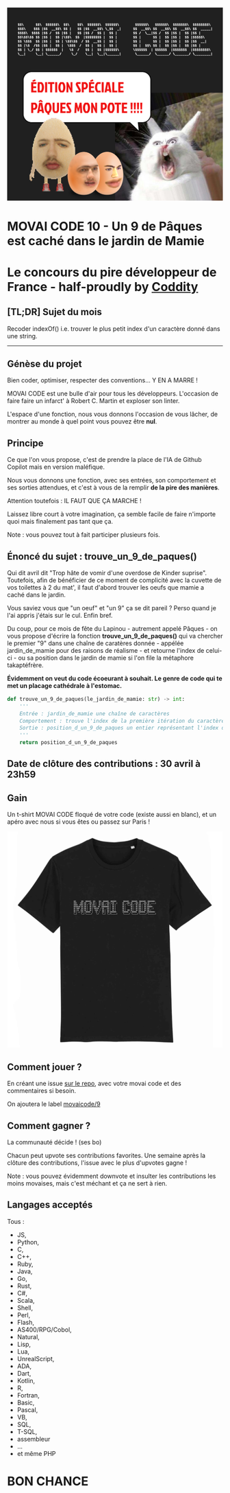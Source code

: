 ![](./movaicode-0422.png)

# MOVAI CODE 10 - Un 9 de Pâques est caché dans le jardin de Mamie
# Le concours du pire développeur de France - half-proudly by [Coddity](https://www.coddity.com/)

## [TL;DR] Sujet du mois

Recoder indexOf() i.e. trouver le plus petit index d'un caractère donné dans une string.

_______________
## Génèse du projet

Bien coder, optimiser, respecter des conventions... Y EN A MARRE ! 

MOVAI CODE est une bulle d'air pour tous les développeurs. L'occasion de faire faire un infarct' à Robert C. Martin et exploser son linter.

L'espace d'une fonction, nous vous donnons l'occasion de vous lâcher, de montrer au monde à quel point vous pouvez être **nul**. 

## Principe

Ce que l'on vous propose, c'est de prendre la place de l'IA de Github Copilot mais en version maléfique.

Nous vous donnons une fonction, avec ses entrées, son comportement et ses sorties attendues, et c'est à vous de la remplir **de la pire des manières**. 

Attention toutefois : IL FAUT QUE ÇA MARCHE !

Laissez libre court à votre imagination, ça semble facile de faire n'importe quoi mais finalement pas tant que ça.

Note : vous pouvez tout à fait participer plusieurs fois.

## Énoncé du sujet : trouve_un_9_de_paques()

Qui dit avril dit "Trop hâte de vomir d'une overdose de Kinder suprise". Toutefois, afin de bénéficier de ce moment de complicité avec la cuvette de vos toilettes à 2 du mat', il faut d'abord trouver les oeufs que mamie a caché dans le jardin.

Vous saviez vous que "un oeuf" et "un 9" ça se dit pareil ? Perso quand je l'ai appris j'étais sur le cul. Enfin bref.

Du coup, pour ce mois de fête du Lapinou - autrement appelé Pâques - on vous propose d'écrire la fonction **trouve_un_9_de_paques()** qui va chercher le premier "9" dans une chaîne de caratères donnée - appélée jardin_de_mamie pour des raisons de réalisme - et retourne l'index de celui-ci - ou sa position dans le jardin de mamie si l'on file la métaphore takaptéfrère.

**Évidemment on veut du code écoeurant à souhait. Le genre de code qui te met un placage cathédrale à l'estomac.**

```python
def trouve_un_9_de_paques(le_jardin_de_mamie: str) -> int:
    '''
    Entrée : jardin_de_mamie une chaîne de caractères
    Comportement : trouve l'index de la première itération du caractère '9' dans la chaîne de caractère en entrée
    Sortie : position_d_un_9_de_paques un entier représentant l'index de la première itération du caractère '9'
    '''
    return position_d_un_9_de_paques
```

## Date de clôture des contributions : 30 avril à 23h59

## Gain

Un t-shirt MOVAI CODE floqué de votre code (existe aussi en blanc), et un apéro avec nous si vous êtes ou passez sur Paris !

![](./tshirt-movaicode.png)


## Comment jouer ? 

En créant une issue [sur le repo](https://github.com/CoddityTeam/movaicode/issues), avec votre movai code et des commentaires si besoin.

On ajoutera le label [movaicode/9](https://github.com/CoddityTeam/movaicode/labels/movaicode%2F10)


## Comment gagner ?

La communauté décide ! (ses bo)

Chacun peut upvote ses contributions favorites. Une semaine après la clôture des contributions, l'issue avec le plus d'upvotes gagne ! 

Note : vous pouvez évidemment downvote et insulter les contributions les moins movaises, mais c'est méchant et ça ne sert à rien.


## Langages acceptés

Tous :
 - JS,
 - Python,
 - C,
 - C++,
 - Ruby,
 - Java,
 - Go,
 - Rust,
 - C#,
 - Scala,
 - Shell,
 - Perl,
 - Flash,
 - AS400/RPG/Cobol,
 - Natural,
 - Lisp,
 - Lua,
 - UnrealScript,
 - ADA,
 - Dart,
 - Kotlin,
 - R,
 - Fortran,
 - Basic,
 - Pascal,
 - VB,
 - SQL,
 - T-SQL,
 - assembleur
 - ...
 - et même PHP


# BON CHANCE
